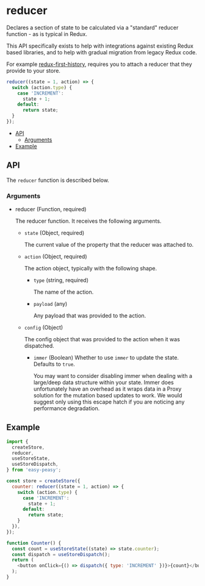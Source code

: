 # reducer

Declares a section of state to be calculated via a "standard" reducer function -
as is typical in Redux.

This API specifically exists to help with integrations against existing Redux
based libraries, and to help with gradual migration from legacy Redux code.

For example
[redux-first-history](https://github.com/salvoravida/redux-first-history),
requires you to attach a reducer that they provide to your store.

```javascript
reducer((state = 1, action) => {
  switch (action.type) {
    case 'INCREMENT':
      state + 1;
    default:
      return state;
  }
});
```

- [API](#api)
  - [Arguments](#arguments)
- [Example](#example)

## API

The `reducer` function is described below.

### Arguments

- reducer (Function, required)

  The reducer function. It receives the following arguments.

  - `state` (Object, required)

    The current value of the property that the reducer was attached to.

  - `action` (Object, required)

    The action object, typically with the following shape.

    - `type` (string, required)

      The name of the action.

    - `payload` (any)

      Any payload that was provided to the action.

  - `config` (Object)

    The config object that was provided to the action when it was dispatched. 
    - `immer` (Boolean)
      Whether to use `immer` to update the state. Defaults to `true`.
      
      You may want to consider disabling immer when dealing with a large/deep data structure within your state. Immer does unfortunately have an overhead as it wraps data in a Proxy solution for the mutation based updates to work. We would suggest only using this escape hatch if you are noticing any performance degradation.

## Example

```javascript
import {
  createStore,
  reducer,
  useStoreState,
  useStoreDispatch,
} from 'easy-peasy';

const store = createStore({
  counter: reducer((state = 1, action) => {
    switch (action.type) {
      case 'INCREMENT':
        state + 1;
      default:
        return state;
    }
  }),
});

function Counter() {
  const count = useStoreState((state) => state.counter);
  const dispatch = useStoreDispatch();
  return (
    <button onClick={() => dispatch({ type: 'INCREMENT' })}>{count}</button>
  );
}
```
